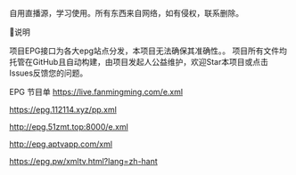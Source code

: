 自用直播源，学习使用。所有东西来自网络，如有侵权，联系删除。


📖说明

项目EPG接口为各大epg站点分发，本项目无法确保其准确性。。
项目所有文件均托管在GitHub且自动构建，由项目发起人公益维护，欢迎Star本项目或点击Issues反馈您的问题。


EPG 节目单
https://live.fanmingming.com/e.xml

https://epg.112114.xyz/pp.xml

http://epg.51zmt.top:8000/e.xml

http://epg.aptvapp.com/xml

https://epg.pw/xmltv.html?lang=zh-hant

